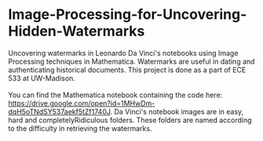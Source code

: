 # Image-Processing-for-Uncovering-Hidden-Watermarks
Uncovering watermarks in Leonardo Da Vinci's notebooks using Image Processing techniques in Mathematica. Watermarks are useful in dating and authenticating historical documents. This project is done as a part of ECE 533 at UW-Madison.
<br/>
<br/>
You can find the Mathematica notebook containing the code here: https://drive.google.com/open?id=1MHwDm-dqH5oTNdSY537aekf5tZf1740J. Da Vinci's notebook images are in easy, hard and completelyRidiculous folders. These folders are named according to the difficulty in retrieving the watermarks.
